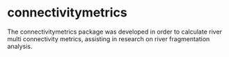 # connectivitymetrics
The connectivitymetrics package was developed in order to calculate river multi connectivity metrics, assisting in research on river fragmentation analysis.

